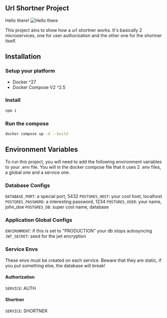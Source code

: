 ## Url Shortner Project

Hello there! ![Hello there](https://static.wikia.nocookie.net/starwars/images/2/2a/He-says-the-thing.png/revision/latest/scale-to-width-down/1200?cb=20230113022153)

This project ains to show how a url shortner works. It's basically 2 microservices, one for user authorization and the other one for the shortner itself.

## Installation

### Setup your platform
- Docker ^27
- Docker Compose V2 ^2.5

### Install

```bash
npm i
```

### Run the compose
```bash
docker compose up -d --build
```
## Environment Variables

To run this project, you will need to add the following environment variables to your .env file. You will in the docker compose file that it uses 2 .env files, a global one and a service one.

### Database Configs
`DATABASE_PORT`: a special port, 5432
`POSTGRES_HOST`: your cool host, localhost
`POSTGRES_PASSWORD`: a interesting password, 1234
`POSTGRES_USER`: your name, john_doe
`POSTGRES_DB`: super cool name, database

### Application Global Configs
`ENVIRONMENT`: if this is set to "PRODUCTION" your db stops autosyncing
`JWT_SECRET`: seed for the jwt encryption

### Service Envs

These envs must be created on each service. Beware that they are static, if you put something else, the database will break!

#### Authorization
`SERVICE`: AUTH

#### Shortner
`SERVICE`: SHORTNER
